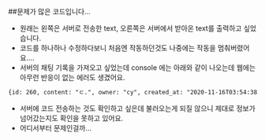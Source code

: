 ##문제가 많은 코드입니다...

 - 원래는 왼쪽은 서버로 전송한 text, 오른쪽은 서버에서 받아온 text를 출력하고 싶었습니다.
 - 코드를 하나하나 수정하다보니 처음엔 작동하던것도 나중에는 작동을 멈춰버렸어요....
 - 서버의 채팅 기록을 가져오고 싶었는데 console 에는 아래와 같이 나오는데 웹에는 아무런 반응이 없는 에러도 생겼어요.
``` html
{id: 260, content: "ㄷ.", owner: "cy", created_at: "2020-11-16T03:54:38.492779Z"}
```
 - 서버에 코드 전송하는 것도 확인하고 싶은데 불러오는게 되질 않으니 제대로 정보가 넘어갔는지도 확인을 못하고 있어요.
 - 어디서부터 문제인걸까...

